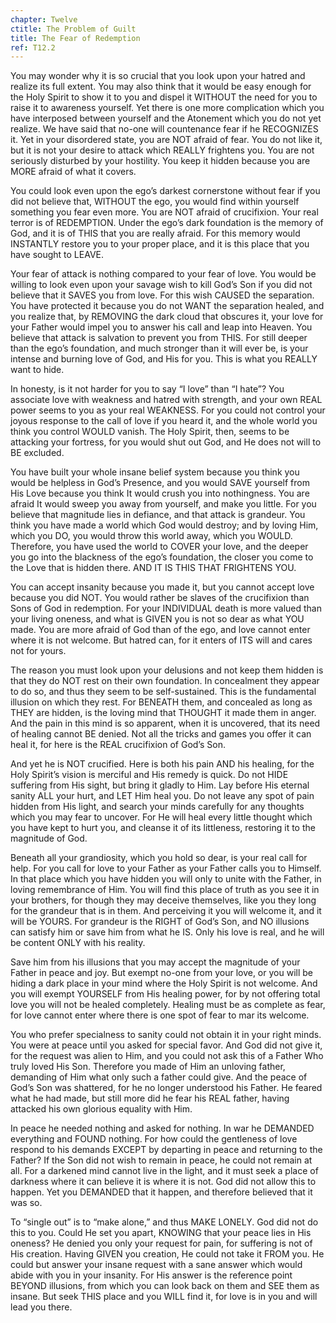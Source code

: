 ```yaml
---
chapter: Twelve
ctitle: The Problem of Guilt
title: The Fear of Redemption
ref: T12.2
---
```


You may wonder why it is so crucial that you look upon your hatred and
realize its full extent. You may also think that it would be easy enough
for the Holy Spirit to show it to you and dispel it WITHOUT the need for
you to raise it to awareness yourself. Yet there is one more
complication which you have interposed between yourself and the
Atonement which you do not yet realize. We have said that no-one will
countenance fear if he RECOGNIZES it. Yet in your disordered state, you
are NOT afraid of fear. You do not like it, but it is not your desire to
attack which REALLY frightens you. You are not seriously disturbed by
your hostility. You keep it hidden because you are MORE afraid of what
it covers.

You could look even upon the ego’s darkest cornerstone without fear if
you did not believe that, WITHOUT the ego, you
would find within yourself something you fear even more. You are NOT
afraid of crucifixion. Your real terror is of REDEMPTION. Under the
ego’s dark foundation is the memory of God, and it is of THIS that you
are really afraid. For this memory would INSTANTLY restore you to your
proper place, and it is this place that you have sought to LEAVE.

Your fear of attack is nothing compared to your fear of love. You would
be willing to look even upon your savage wish to kill God’s Son if you
did not believe that it SAVES you from love. For this wish CAUSED the
separation. You have protected it because you do not WANT the separation
healed, and you realize that, by REMOVING the dark cloud that obscures
it, your love for your Father would impel you to answer his call and
leap into Heaven. You believe that attack is salvation to prevent you
from THIS. For still deeper than the ego’s foundation, and much stronger
than it will ever be, is your intense and burning love of God, and His
for you. This is what you REALLY want to hide.

In honesty, is it not harder for you to say “I love” than “I hate”? You
associate love with weakness and hatred with strength, and your own REAL
power seems to you as your real WEAKNESS. For you could not control your
joyous response to the call of love if you heard it, and the whole world
you think you control WOULD vanish. The Holy Spirit, then, seems to be
attacking your fortress, for you would shut out God, and He does not
will to BE excluded.

You have built your whole insane belief system because you think you
would be helpless in God’s Presence, and you would SAVE yourself from
His Love because you think It would crush you into nothingness. You are
afraid It would sweep you away from yourself, and make you little. For
you believe that magnitude lies in defiance, and that attack is
grandeur. You think you have made a world which God would destroy; and by
loving Him, which you DO, you would throw this world away, which you
WOULD. Therefore, you have used the world to COVER your love, and the
deeper you go into the blackness of the ego’s foundation, the closer you
come to the Love that is hidden there. AND IT IS THIS THAT FRIGHTENS
YOU.

You can accept insanity because you made it, but you cannot accept love
because you did NOT. You would rather be slaves of the
crucifixion than Sons of God in redemption. For your INDIVIDUAL death is
more valued than your living oneness, and what is GIVEN you is not so
dear as what YOU made. You are more afraid of God than of the ego, and
love cannot enter where it is not welcome. But hatred can, for it enters
of ITS will and cares not for yours.

The reason you must look upon your delusions and not keep them hidden is
that they do NOT rest on their own foundation. In concealment they
appear to do so, and thus they seem to be self-sustained. This is the
fundamental illusion on which they rest. For BENEATH them, and concealed
as long as THEY are hidden, is the loving mind that THOUGHT it made them
in anger. And the pain in this mind is so apparent, when it is
uncovered, that its need of healing cannot BE denied. Not all the tricks
and games you offer it can heal it, for here is the REAL crucifixion of
God’s Son.

And yet he is NOT crucified. Here is both his pain AND his healing, for
the Holy Spirit’s vision is merciful and His remedy is quick. Do not
HIDE suffering from His sight, but bring it gladly to Him. Lay before
His eternal sanity ALL your hurt, and LET Him heal you. Do not leave any
spot of pain hidden from His light, and search your minds carefully for
any thoughts which you may fear to uncover. For He will heal every
little thought which you have kept to hurt you, and cleanse it of its
littleness, restoring it to the magnitude of God.

Beneath all your grandiosity, which you hold so dear, is your real call
for help. For you call for love to your Father as your Father calls you
to Himself. In that place which you have hidden you will only to unite
with the Father, in loving remembrance of Him. You will find this place
of truth as you see it in your brothers, for though they may deceive
themselves, like you they long for the grandeur that is in them. And
perceiving it you will welcome it, and it will be YOURS. For grandeur is
the RIGHT of God’s Son, and NO illusions can satisfy him or save him
from what he IS. Only his love is real, and he will be content ONLY with
his reality.

Save him from his illusions that you may accept the magnitude of your
Father in peace and joy. But exempt no-one from your love, or you will
be hiding a dark place in your mind where the Holy Spirit is not
welcome. And you will exempt YOURSELF from His
healing power, for by not offering total love you will not be healed
completely. Healing must be as complete as fear, for love cannot enter
where there is one spot of fear to mar its welcome.

You who prefer specialness to sanity could not obtain it in your right
minds. You were at peace until you asked for special favor. And God did
not give it, for the request was alien to Him, and you could not ask
this of a Father Who truly loved His Son. Therefore you made of Him an
unloving father, demanding of Him what only such a father could give.
And the peace of God’s Son was shattered, for he no longer understood
his Father. He feared what he had made, but still more did he fear his
REAL father, having attacked his own glorious equality with Him.

In peace he needed nothing and asked for nothing. In war he DEMANDED
everything and FOUND nothing. For how could the gentleness of love
respond to his demands EXCEPT by departing in peace and returning to the
Father? If the Son did not wish to remain in peace, he could not remain
at all. For a darkened mind cannot live in the light, and it must seek a
place of darkness where it can believe it is where it is not. God did
not allow this to happen. Yet you DEMANDED that it happen, and therefore
believed that it was so.

To “single out” is to “make alone,” and thus MAKE LONELY. God did not do
this to you. Could He set you apart, KNOWING that your peace lies in His
oneness? He denied you only your request for pain, for suffering is not
of His creation. Having GIVEN you creation, He could not take it FROM
you. He could but answer your insane request with a sane answer which
would abide with you in your insanity. For His answer is the reference
point BEYOND illusions, from which you can look back on them and SEE
them as insane. But seek THIS place and you WILL find it, for love is in
you and will lead you there.

